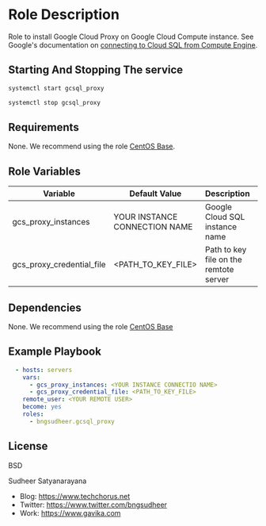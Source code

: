Role Description
=========

Role to install Google Cloud Proxy on Google Cloud Compute instance. 
See Google's documentation on [connecting to Cloud SQL from Compute Engine](https://cloud.google.com/sql/docs/mysql/connect-compute-engine). 

Starting And Stopping The service
----------------
```sh
systemctl start gcsql_proxy
```
```sh
systemctl stop gcsql_proxy
```

Requirements
------------
None.
We recommend using the role [CentOS Base](https://galaxy.ansible.com/bngsudheer/centos_base/).

Role Variables
--------------
|Variable | Default Value| Description | Required|
|---------|--------------|-------------|---------|
|gcs_proxy_instances| YOUR INSTANCE CONNECTION NAME | Google Cloud SQL instance name | Yes |
|gcs_proxy_credential_file | <PATH_TO_KEY_FILE> | Path to key file on the remtote server | No |

Dependencies
------------
None.
We recommend using the role [CentOS Base](https://galaxy.ansible.com/bngsudheer/centos_base/)

Example Playbook
----------------

```yml
  - hosts: servers
    vars: 
      - gcs_proxy_instances: <YOUR INSTANCE CONNECTIO NAME>
      - gcs_proxy_credential_file: <PATH_TO_KEY_FILE>
    remote_user: <YOUR REMOTE USER>
    become: yes
    roles:
      - bngsudheer.gcsql_proxy 
```

License
-------

BSD

Sudheer Satyanarayana
* Blog: https://www.techchorus.net
* Twitter: https://www.twitter.com/bngsudheer
* Work: https://www.gavika.com
